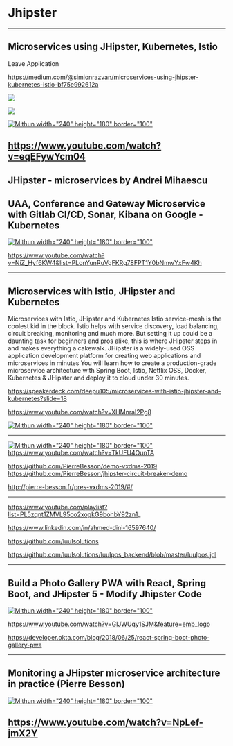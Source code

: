 
# Jhipster

----
## Microservices using JHipster, Kubernetes, Istio
Leave Application

https://medium.com/@simionrazvan/microservices-using-jhipster-kubernetes-istio-bf75e992612a

![](https://miro.medium.com/max/1642/1*45RZ5XiQWf1nkgN6fp45Vg.png)

![](https://miro.medium.com/max/1200/1*CUKOvSueiVg_JjbMzZ8W1w.png)

[![Mithun width="240" height="180" border="100"](https://img.youtube.com/vi/eqEFywYcm04/0.jpg)](https://www.youtube.com/watch?v=eqEFywYcm04)

https://www.youtube.com/watch?v=eqEFywYcm04
----
## JHipster - microservices by Andrei Mihaescu
## UAA, Conference and Gateway Microservice with Gitlab CI/CD, Sonar, Kibana on Google - Kubernetes

[![Mithun width="240" height="180" border="100"](https://img.youtube.com/vi/NiZ_Hyf6KW4/0.jpg)](https://www.youtube.com/watch?v=NiZ_Hyf6KW4)


https://www.youtube.com/watch?v=NiZ_Hyf6KW4&list=PLonYunRuVgFKRg78FPT1Y0bNmwYxFw4Kh


----
## Microservices with Istio, JHipster and Kubernetes

Microservices with Istio, JHipster and Kubernetes
Istio service-mesh is the coolest kid in the block. Istio helps with service discovery, load balancing, circuit breaking, monitoring and much more. But setting it up could be a daunting task for beginners and pros alike, this is where JHipster steps in and makes everything a cakewalk. JHipster is a widely-used OSS application development platform for creating web applications and microservices in minutes You will learn how to create a production-grade microservice architecture with Spring Boot, Istio, Netflix OSS, Docker, Kubernetes & JHipster and deploy it to cloud under 30 minutes.

https://speakerdeck.com/deepu105/microservices-with-istio-jhipster-and-kubernetes?slide=18

https://www.youtube.com/watch?v=XHMnraI2Pg8

[![Mithun width="240" height="180" border="100"](https://img.youtube.com/vi/XHMnraI2Pg8/0.jpg)](https://www.youtube.com/watch?v=XHMnraI2Pg8)

----

[![Mithun width="240" height="180" border="100"](https://img.youtube.com/vi/TkUFU4OunTA/0.jpg)](https://www.youtube.com/watch?v=TkUFU4OunTA)
https://www.youtube.com/watch?v=TkUFU4OunTA

https://github.com/PierreBesson/demo-vxdms-2019
https://github.com/PierreBesson/jhipster-circuit-breaker-demo


http://pierre-besson.fr/pres-vxdms-2019/#/

----

https://www.youtube.com/playlist?list=PL5zqnt1ZMVL95co2xogkG9bohbY92zn1_

https://www.linkedin.com/in/ahmed-dini-16597640/

https://github.com/luulsolutions

https://github.com/luulsolutions/luulpos_backend/blob/master/luulpos.jdl



----

## Build a Photo Gallery PWA with React, Spring Boot, and JHipster 5 - Modify Jhipster Code

[![Mithun width="240" height="180" border="100"](https://img.youtube.com/vi/GlJWUqy1SJM/0.jpg)](https://www.youtube.com/watch?v=GlJWUqy1SJM)

https://www.youtube.com/watch?v=GlJWUqy1SJM&feature=emb_logo

https://developer.okta.com/blog/2018/06/25/react-spring-boot-photo-gallery-pwa


-----

## Monitoring a JHipster microservice architecture in practice (Pierre Besson)

[![Mithun width="240" height="180" border="100"](https://img.youtube.com/vi/NpLef-jmX2Y/0.jpg)](https://www.youtube.com/watch?v=NpLef-jmX2Y)

https://www.youtube.com/watch?v=NpLef-jmX2Y
----